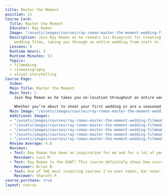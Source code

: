```yaml
---
title: Master the Moment
position: 21
Course Card:
  Title: Master the Moment
  Educator: Ray Roman
  Image: "/assets/images/courses/ray-roman-master-the-moment-wedding-filmmaking-masterclass/ray-roman-master-the-moment-wedding-filmmaking-masterclass.jpg"
  Description: Join Ray Roman as he reveals his blueprint for creating world-class
    wedding films, taking you through an entire wedding from start to finish.
  Lessons: 9
  Runtime Hours: 3
  Runtime Minutes: 53
  Topics:
  - filmmaking
  - cinematography
  - visual-storytelling
Course Page:
  Video: 
  Main Title: Master the Moment
  Main Text: |-
    Join Ray Roman as he takes you on-location throughout an entire wedding and breaks down his blueprint for creating films that have made him the world's most influential and in-demand wedding filmmaker. 
    
    Whether you’re about to shoot your first wedding or are a seasoned professional that wants a behind-the-curtain look at how it's done at the very highest level, this masterclass is a must-see.
  Main Image: "/assets/images/courses/ray-roman-master-the-moment-wedding-filmmaking-masterclass/ray-roman-master-the-moment-wedding-filmmaking-masterclass-1.jpg"
  Additional Images: 
  - "/assets/images/courses/ray-roman-master-the-moment-wedding-filmmaking-masterclass/ray-roman-master-the-moment-wedding-filmmaking-masterclass-2.jpg"
  - "/assets/images/courses/ray-roman-master-the-moment-wedding-filmmaking-masterclass/ray-roman-master-the-moment-wedding-filmmaking-masterclass-3.jpg"
  - "/assets/images/courses/ray-roman-master-the-moment-wedding-filmmaking-masterclass/ray-roman-master-the-moment-wedding-filmmaking-masterclass-4.jpg"
  - "/assets/images/courses/ray-roman-master-the-moment-wedding-filmmaking-masterclass/ray-roman-master-the-moment-wedding-filmmaking-masterclass-5.jpg"
  - "/assets/images/courses/ray-roman-master-the-moment-wedding-filmmaking-masterclass/ray-roman-master-the-moment-wedding-filmmaking-masterclass-6.jpg"
  Review Average: 4.8
  Reviews:
  - Text: Ray Roman has been an inspiration for me and for a lot of people out there that want to reach the peak of success in wedding cinematography. The best course of the entire world.
    Reviewer: Luis M.
  - Text: Ray Roman is the GOAT! This course definitely shows how successful you can be with hard work and discipline. Listen and take notes! If you need a ONE STOP SHOP for wedding filmmaking game, itʻs this course. So experienced and knowledgeable. Dropping game changing dimes of advice, especially about BRANDING YOURSELF and who your associated with. Love the course brother, all about focus, perspective and creativity!
    Reviewer: Brian B.
  - Text: One of THE most inspiring courses I've ever taken, bar none!! Ray offers incredibly practical, real-world advice on how to become the best film-maker you can be. And he does it, with unbelievable humility - he's my new favorite teacher and role-model. Thank you, Ray!!!!!
    Reviewer: Sharath P.
course_purchase: true
layout: course
---
```


